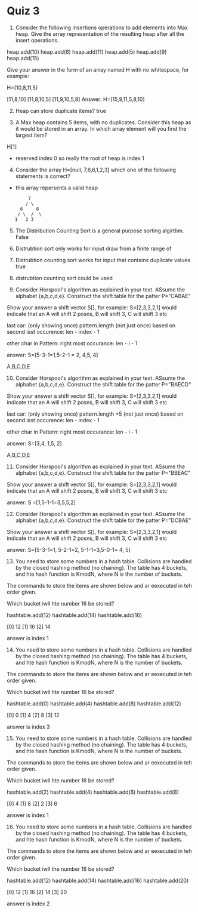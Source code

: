 # Quiz 3
1. Consider the following insertions operations to add elements into Max heap. Give the array representation of the resulting heap after all the insert operations.

heap.add(10)
heap.add(8)
heap.add(11)
heap.add(5)
heap.add(9)
heap.add(15)

Give your answer in the form of an array named H with no whitespace, for example:

H=[10,8,11,5]

[11,8,10]
[11,8,10,5]
[11,9,10,5,8]
Answer: 
H=[15,9,11,5,8,10]

2. Heap can store duplicate items?
true

3. A Max heap contains 5 items, with no duplicates. Consider this heap as it would be stored in an array. In which array element will you find the largest item?

H[1]
- reserved index 0 so really the root of heap is index 1

4. Consider the array H=[null, 7,6,6,1,2,3]
which one of the following statements is correct?
- this array repersents a valid heap

```
        7
       / \
     6     6
    / \  /  \
   1   2 3
```

5. The Distribution Counting Sort is a general purpose sorting algirthm.
False

6. Distrubtion sort only works for input draw from a finite range of 


7. Distrubtion counting sort works for input that contains duplicate values
true

8. distrubtion counting sort could be used

9. Consider Horspool's algorithm as explained in your text. ASsume the alphabet {a,b,c,d,e}. Construct the shift table for the patter P="CABAE"

Show your answer a shift vector S[], for example: S=[2,3,3,2,1] would indicate that an A will shift 2 posns, B will shift 3, C will shift 3 etc

last car: (only showing once) pattern.length
            (not just once) based on second last occurence: len - index - 1

other char in Pattern: right most occurance: len - i - 1

answer: S=[5-3-1=1,5-2-1 = 2, 4,5, 4]

A,B,C,D,E

10. Consider Horspool's algorithm as explained in your text. ASsume the alphabet {a,b,c,d,e}. Construct the shift table for the patter P="BAECD"

Show your answer a shift vector S[], for example: S=[2,3,3,2,1] would indicate that an A will shift 2 posns, B will shift 3, C will shift 3 etc

last car: (only showing once) pattern.length =5
            (not just once) based on second last occurence: len - index - 1

other char in Pattern: right most occurance: len - i - 1

answer: S=[3,4, 1,5, 2]

A,B,C,D,E

11. Consider Horspool's algorithm as explained in your text. ASsume the alphabet {a,b,c,d,e}. Construct the shift table for the patter P="BBEAC"

Show your answer a shift vector S[], for example: S=[2,3,3,2,1] would indicate that an A will shift 2 posns, B will shift 3, C will shift 3 etc

answer: S =[1,5-1-1=3,5,5,2]

12. Consider Horspool's algorithm as explained in your text. ASsume the alphabet {a,b,c,d,e}. Construct the shift table for the patter P="DCBAE"

Show your answer a shift vector S[], for example: S=[2,3,3,2,1] would indicate that an A will shift 2 posns, B will shift 3, C will shift 3 etc

answer: S=[5-3-1=1, 5-2-1=2, 5-1-1=3,5-0-1= 4, 5]

13. You need to store some numbers in a hash table. Collisions are handled by the closed hashing method (no chaining). The table has 4 buckets, and hte hash function is KmodN, where N is the number of buckets.

The commands to store the items are shown below and ar eexecuted in teh order given.

Which bucket iwll hte number 16 be stored?

hashtable.add(12)
hashtable.add(14)
hashtable.add(16)

[0] 12
[1] 16
[2] 14

answer is index 1

14. You need to store some numbers in a hash table. Collisions are handled by the closed hashing method (no chaining). The table has 4 buckets, and hte hash function is KmodN, where N is the number of buckets.

The commands to store the items are shown below and ar eexecuted in teh order given.

Which bucket iwll hte number 16 be stored?

hashtable.add(0)
hashtable.add(4)
hashtable.add(8)
hashtable.add(12)

[0] 0
[1] 4
[2] 8
[3] 12

answer is index 3

15.  You need to store some numbers in a hash table. Collisions are handled by the closed hashing method (no chaining). The table has 4 buckets, and hte hash function is KmodN, where N is the number of buckets.

The commands to store the items are shown below and ar eexecuted in teh order given.

Which bucket iwll hte number 16 be stored?

hashtable.add(2)
hashtable.add(4)
hashtable.add(6)
hashtable.add(8)

[0] 4
[1] 8
[2] 2
[3] 6

answer is index 1

16. You need to store some numbers in a hash table. Collisions are handled by the closed hashing method (no chaining). The table has 4 buckets, and hte hash function is KmodN, where N is the number of buckets.

The commands to store the items are shown below and ar eexecuted in teh order given.

Which bucket iwll the number 16 be stored?

hashtable.add(12)
hashtable.add(14)
hashtable.add(16)
hashtable.add(20)

[0] 12
[1] 16
[2] 14
[3] 20

answer is index 2
